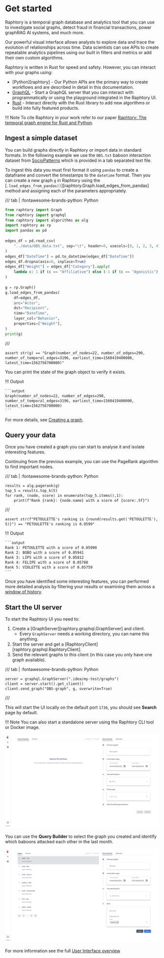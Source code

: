 # Get started

Raphtory is a temporal graph database and analytics tool that you can use to investigate social graphs, detect fraud in financial transactions, power graphRAG AI systems, and much more.

Our powerful visual interface allows analysts to explore data and trace the evolution of relationships across time.  Data scientists can use APIs to create repeatable analytics pipelines using our built in filters and metrics or add their own custom algorithms.

Raphtory is written in Rust for speed and safety. However, you can interact with your graphs using:

- [Python][raphtory] - Our Python APIs are the primary way to create workflows and are described in detail in this documentation.
- [GraphQL](../graphql/1_intro.md) - Start a GraphQL server that you can interact with programmatically or using the playground integrated in the Raphtory UI.
- [Rust](https://docs.rs/raphtory/latest/raphtory/) - Interact directly with the Rust library to add new algorithms or build into fully featured products.

!!! Note
    To cite Raphtory in your work refer to our paper [Raphtory: The temporal graph engine for Rust and Python](https://joss.theoj.org/papers/10.21105/joss.05940#).

## Ingest a simple dataset

You can build graphs directly in Raphtory or import data in standard formats. In the following example we use the `OBS.txt` baboon interaction dataset from [SocioPatterns](http://www.sociopatterns.org/datasets/baboons-interactions/) which is provided in a tab separated text file.

To ingest this data you must first format it using `pandas` to create a dataframe and convert the timestamps to the `datetime` format. Then you can create a new graph `g` in Raphtory using the [`.load_edges_from_pandas()`][raphtory.Graph.load_edges_from_pandas] method and assigning each of the parameters appropriately.

/// tab | :fontawesome-brands-python: Python
```python
from raphtory import Graph
from raphtory import graphql
from raphtory import algorithms as alg
import raphtory as rp
import pandas as pd

edges_df = pd.read_csv(
    "../data/OBS_data.txt", sep="\t", header=0, usecols=[0, 1, 2, 3, 4], parse_dates=[0]
)
edges_df["DateTime"] = pd.to_datetime(edges_df["DateTime"])
edges_df.dropna(axis=0, inplace=True)
edges_df["Weight"] = edges_df["Category"].apply(
    lambda c: 1 if (c == "Affiliative") else (-1 if (c == "Agonistic") else 0)
)

g = rp.Graph()
g.load_edges_from_pandas(
    df=edges_df,
    src="Actor",
    dst="Recipient",
    time="DateTime",
    layer_col="Behavior",
    properties=["Weight"],
)
print(g)

```
///

```{.python continuation hide}
assert str(g) == "Graph(number_of_nodes=22, number_of_edges=290, number_of_temporal_edges=3196, earliest_time=1560419400000, latest_time=1562756700000)"
```

You can print the state of the graph object to verify it exists.

!!! Output

    ```output
    Graph(number_of_nodes=22, number_of_edges=290, number_of_temporal_edges=3196, earliest_time=1560419400000, latest_time=1562756700000)
    ```


For more details, see [Creating a graph](../ingestion/1_intro.md).

## Query your data

Once you have created a graph you can start to analyse it and isolate interesting features. 

Continuing from the previous example, you can use the PageRank algorithm to find important nodes.

/// tab | :fontawesome-brands-python: Python
```{.python continuation}
results = alg.pagerank(g)
top_5 = results.top_k(5)
for rank, (node, score) in enumerate(top_5.items(),1):
    print(f"Rank {rank}: {node.name} with a score of {score:.5f}")
```
///

```{.python continuation hide}
assert str(f"PETOULETTE's ranking is {round(results.get('PETOULETTE'), 5)}") == "PETOULETTE's ranking is 0.0599"
```

!!! Output

    ```output
    Rank 1: PETOULETTE with a score of 0.05990
    Rank 2: BOBO with a score of 0.05941
    Rank 3: LIPS with a score of 0.05812
    Rank 4: FELIPE with a score of 0.05788
    Rank 5: VIOLETTE with a score of 0.05759
    ```


Once you have identified some interesting features, you can performed more detailed analysis by filtering your results or examining them across a [window of history](../views/2_time.md).

## Start the UI server

To start the Raphtory UI you need to:

1. Create a [GraphServer][raphtory.graphql.GraphServer] and client.
    - Every `GraphServer` needs a working directory, you can name this anything.
2. Start the server and get a [RaphtoryClient][raphtory.graphql.RaphtoryClient].
3. Send the relevant graphs to this client (in this case you only have one graph available).

/// tab | :fontawesome-brands-python: Python
```{.python continuation}
server = graphql.GraphServer(".idea/my-test/graphs")
client = server.start().get_client()
client.send_graph("OBS-graph", g, overwrite=True)
```
///

This will start the UI locally on the default port `1736`, you should see **Search** page by default.

!!! Note
    You can also start a standalone server using the Raphtory CLI tool or Docker image.

![UI Search page](../../assets/images/raphtory_ui_search_empty.png)

You can use the **Query Builder** to select the graph you created and identify which baboons attacked each other in the last month.

![UI Search page](../../assets/images/raphtory_ui_search_baboon_attacks.png)

For more information see the full [User Interface overview](2_UI_overview.md)
